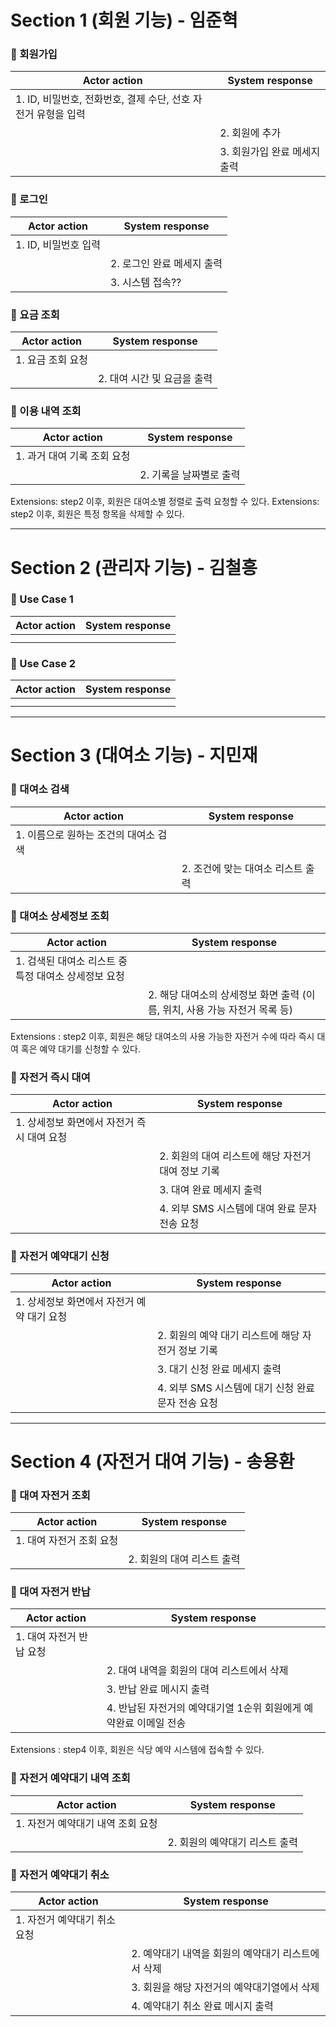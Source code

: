 # Section 1 (회원 기능) - 임준혁

### 📌 회원가입
| Actor action | System response |
| ------------ | --------------- |
| 1. ID, 비밀번호, 전화번호, 결제 수단, 선호 자전거 유형을 입력 |                 |
|              | 2. 회원에 추가 |
|              | 3. 회원가입 완료 메세지 출력 |

### 📌 로그인
| Actor action | System response |
| ------------ | --------------- |
| 1. ID, 비밀번호 입력 |                 |
|              | 2. 로그인 완료 메세지 출력 |
|              | 3. 시스템 접속?? |

### 📌 요금 조회
| Actor action | System response |
| ------------ | --------------- |
| 1. 요금 조회 요청 |                 |
|              | 2. 대여 시간 및 요금을 출력 |

### 📌 이용 내역 조회
| Actor action | System response |
| ------------ | --------------- |
| 1. 과거 대여 기록 조회 요청 |                 |
|              | 2. 기록을 날짜별로 출력 |

Extensions: step2 이후, 회원은 대여소별 정렬로 출력 요청할 수 있다.
Extensions: step2 이후, 회원은 특정 항목을 삭제할 수 있다.

---

# Section 2 (관리자 기능) - 김철흥

### 📌 Use Case 1
| Actor action | System response |
| ------------ | --------------- |
|              |                 |
|              |                 |


### 📌 Use Case 2
| Actor action | System response |
| ------------ | --------------- |
|              |                 |
|              |                 |

---

# Section 3 (대여소 기능) - 지민재

### 📌 대여소 검색
| Actor action | System response |
| ------------ | --------------- |
| 1. 이름으로 원하는 조건의 대여소 검색  |                 |
|              | 2. 조건에 맞는 대여소 리스트 출력 |

### 📌 대여소 상세정보 조회
| Actor action | System response |
| ------------ | --------------- |
| 1. 검색된 대여소 리스트 중 특정 대여소 상세정보 요청 |                 |
|              | 2. 해당 대여소의 상세정보 화면 출력 (이름, 위치, 사용 가능 자전거 목록 등)|

Extensions :  step2 이후, 회원은 해당 대여소의 사용 가능한 자전거 수에 따라 즉시 대여 혹은 예약 대기를 신청할 수 있다.

### 📌 자전거 즉시 대여
| Actor action | System response |
| ------------ | --------------- |
| 1. 상세정보 화면에서 자전거 즉시 대여 요청 |                 |
|              | 2. 회원의 대여 리스트에 해당 자전거 대여 정보 기록 |
|              | 3. 대여 완료 메세지 출력 |
|              | 4. 외부 SMS 시스템에 대여 완료 문자 전송 요청 |

### 📌 자전거 예약대기 신청
| Actor action | System response |
| ------------ | --------------- |
| 1. 상세정보 화면에서 자전거 예약 대기 요청 |                 |
|              | 2. 회원의 예약 대기 리스트에 해당 자전거 정보 기록 |
|              | 3. 대기 신청 완료 메세지 출력 |
|              | 4. 외부 SMS 시스템에 대기 신청 완료 문자 전송 요청 |

---

# Section 4 (자전거 대여 기능) - 송용환

### 📌 대여 자전거 조회
| Actor action    | System response  |
| --------------- | ---------------- |
| 1. 대여 자전거 조회 요청 |                  |
|                 | 2. 회원의 대여 리스트 출력 |

### 📌 대여 자전거 반납
| Actor action    | System response                        |
| --------------- | -------------------------------------- |
| 1. 대여 자전거 반납 요청 |                                        |
|                 | 2. 대여 내역을 회원의 대여 리스트에서 삭제              |
|                 | 3. 반납 완료 메시지 출력                        |
|                 | 4. 반납된 자전거의 예약대기열 1순위 회원에게 예약완료 이메일 전송 |

Extensions :  step4 이후, 회원은 식당 예약 시스템에 접속할 수 있다.

### 📌 자전거 예약대기 내역 조회
| Actor action         | System response    |
| -------------------- | ------------------ |
| 1. 자전거 예약대기 내역 조회 요청 |                    |
|                      | 2. 회원의 예약대기 리스트 출력 |

### 📌 자전거 예약대기 취소
| Actor action      | System response               |
| ----------------- | ----------------------------- |
| 1. 자전거 예약대기 취소 요청 |                               |
|                   | 2. 예약대기 내역을 회원의 예약대기 리스트에서 삭제 |
|                   | 3. 회원을 해당 자전거의 예약대기열에서 삭제     |
|                   | 4. 예약대기 취소 완료 메시지 출력          |
